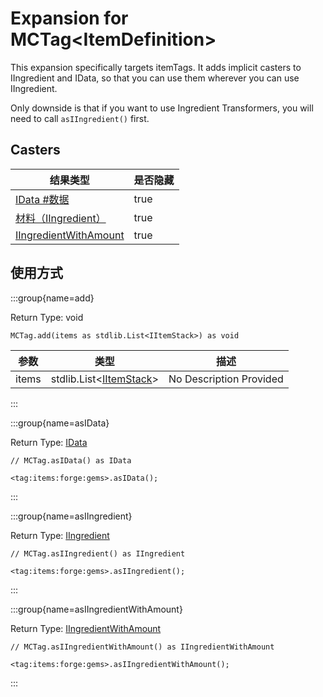# Expansion for MCTag&lt;ItemDefinition&gt;

This expansion specifically targets itemTags. It adds implicit casters to IIngredient and IData, so that you can use them wherever you can use IIngredient.

 Only downside is that if you want to use Ingredient Transformers, you will need to call `asIIngredient()` first.

## Casters

| 结果类型                                                                   | 是否隐藏 |
| ---------------------------------------------------------------------- | ---- |
| [IData #数据](/vanilla/api/data/IData)                                   | true |
| [材料（IIngredient）](/vanilla/api/ingredient/IIngredient)                 | true |
| [IIngredientWithAmount](/vanilla/api/ingredient/IIngredientWithAmount) | true |

## 使用方式

:::group{name=add}

Return Type: void

```zenscript
MCTag.add(items as stdlib.List<IItemStack>) as void
```

| 参数    | 类型                                                                        | 描述                      |
| ----- | ------------------------------------------------------------------------- | ----------------------- |
| items | stdlib.List&lt;[IItemStack](/vanilla/api/item/IItemStack)&gt; | No Description Provided |


:::

:::group{name=asIData}

Return Type: [IData](/vanilla/api/data/IData)

```zenscript
// MCTag.asIData() as IData

<tag:items:forge:gems>.asIData();
```

:::

:::group{name=asIIngredient}

Return Type: [IIngredient](/vanilla/api/ingredient/IIngredient)

```zenscript
// MCTag.asIIngredient() as IIngredient

<tag:items:forge:gems>.asIIngredient();
```

:::

:::group{name=asIIngredientWithAmount}

Return Type: [IIngredientWithAmount](/vanilla/api/ingredient/IIngredientWithAmount)

```zenscript
// MCTag.asIIngredientWithAmount() as IIngredientWithAmount

<tag:items:forge:gems>.asIIngredientWithAmount();
```

:::


